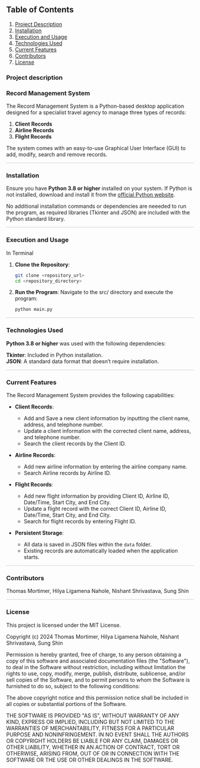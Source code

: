 ## Table of Contents
1. [Project Description](#project-description)
2. [Installation](#installation)
3. [Execution and Usage](#execution-and-usage)
4. [Technologies Used](#technologies-used)
5. [Current Features](#current-features)
6. [Contributors](#contributors)
7. [License](#license)

### Project description

<h3 style="font-size: 16px;">Record Management System</h3>

The Record Management System is a Python-based desktop application designed for a specialist travel agency to manage three types of records:
1. **Client Records**
2. **Airline Records**
3. **Flight Records**

The system comes with an easy-to-use Graphical User Interface (GUI) to add, modify, search and remove records.
<hr style="height:1px; border:none; background-color:#ccc;">

### Installation

Ensure you have **Python 3.8 or higher** installed on your system. If Python is not installed, download and install it from the [official Python website](https://www.python.org/).

No additional installation commands or dependencies are neeeded to run the program, as required libraries (Tkinter and JSON) are included with the Python standard library.
<hr style="height:1px; border:none; background-color:#ccc;">

### Execution and Usage

In Terminal

1. **Clone the Repository**:  
   ```bash
   git clone <repository_url>
   cd <repository_directory>

2. **Run the Program**: Navigate to the src/ directory and execute the program:
    ```bash
    python main.py
<hr style="height:1px; border:none; background-color:#ccc;">

### Technologies Used

**Python 3.8 or higher** was used with the following dependencies:

**Tkinter**: Included in Python installation.  
**JSON**: A standard data format that doesn’t require installation.
<hr style="height:1px; border:none; background-color:#ccc;">

### Current Features
The Record Management System provides the following capabilities:

- **Client Records**:
  - Add and Save a new client information by inputting the client name, address, and telephone number.
  - Update a client information with the corrected client name, address, and telephone number. 
  - Search the client records by the Client ID.

- **Airline Records**:
  - Add new airline information by entering the airline company name.
  - Search Airline records by Airline ID.

- **Flight Records**:
  - Add new flight information by providing Client ID, Airline ID, Date/Time, Start City, and End City.
  - Update a flight record with the correct Client ID, Airline ID, Date/Time, Start City, and End City.
  - Search for flight records by entering Flight ID.

- **Persistent Storage**:
  - All data is saved in JSON files within the `data` folder.
  - Existing records are automatically loaded when the application starts.
<hr style="height:1px; border:none; background-color:#ccc;">

### Contributors

Thomas Mortimer, Hilya Ligamena Nahole, Nishant Shrivastava, Sung Shin
<hr style="height:1px; border:none; background-color:#ccc;">

### License
This project is licensed under the MIT License.

Copyright (c) 2024 Thomas Mortimer, Hilya Ligamena Nahole, Nishant Shrivastava, Sung Shin

Permission is hereby granted, free of charge, to any person obtaining a copy of this software and associated documentation files (the "Software"), to deal in the Software without restriction, including without limitation the rights to use, copy, modify, merge, publish, distribute, sublicense, and/or sell copies of the Software, and to permit persons to whom the Software is furnished to do so, subject to the following conditions:

The above copyright notice and this permission notice shall be included in all copies or substantial portions of the Software.

THE SOFTWARE IS PROVIDED "AS IS", WITHOUT WARRANTY OF ANY KIND, EXPRESS OR IMPLIED, INCLUDING BUT NOT LIMITED TO THE WARRANTIES OF MERCHANTABILITY, FITNESS FOR A PARTICULAR PURPOSE AND NONINFRINGEMENT. IN NO EVENT SHALL THE AUTHORS OR COPYRIGHT HOLDERS BE LIABLE FOR ANY CLAIM, DAMAGES OR OTHER LIABILITY, WHETHER IN AN ACTION OF CONTRACT, TORT OR OTHERWISE, ARISING FROM, OUT OF OR IN CONNECTION WITH THE SOFTWARE OR THE USE OR OTHER DEALINGS IN THE SOFTWARE.